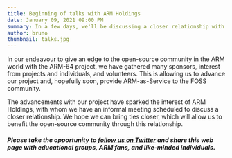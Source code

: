 ```yaml
---
title: Beginning of talks with ARM Holdings
date: January 09, 2021 09:00 PM
summary: In a few days, we'll be discussing a closer relationship with ARM Holdings
author: bruno
thumbnail: talks.jpg
---
```


In our endeavour to give an edge to the open-source community in the ARM world with the ARM-64 project, we have gathered many sponsors, interest from projects and individuals, and volunteers. This is allowing us to advance our project and, hopefully soon, provide ARM-as-Service to the FOSS community.

The advancements with our project have sparked the interest of ARM Holdings, with whom we have an informal meeting scheduled to discuss a closer relationship. We hope we can bring ties closer, which will allow us to benefit the open-source community through this relationship.

##### Please take the opportunity to [follow us on Twitter](https://twitter.com/fosshostorg) and share this web page with educational groups, ARM fans, and like-minded individuals.
